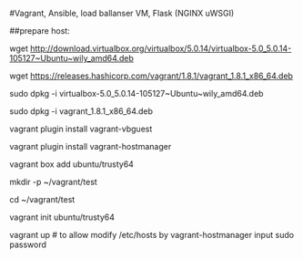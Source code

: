 #Vagrant, Ansible, load ballanser VM, Flask (NGINX uWSGI)


##prepare host:

wget http://download.virtualbox.org/virtualbox/5.0.14/virtualbox-5.0_5.0.14-105127~Ubuntu~wily_amd64.deb

wget https://releases.hashicorp.com/vagrant/1.8.1/vagrant_1.8.1_x86_64.deb

sudo dpkg -i virtualbox-5.0_5.0.14-105127~Ubuntu~wily_amd64.deb

sudo dpkg -i vagrant_1.8.1_x86_64.deb

vagrant plugin install vagrant-vbguest

vagrant plugin install vagrant-hostmanager

vagrant box add ubuntu/trusty64

mkdir -p ~/vagrant/test

cd ~/vagrant/test

vagrant init ubuntu/trusty64

vagrant up # to allow modify /etc/hosts by vagrant-hostmanager input sudo password
